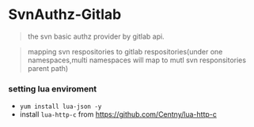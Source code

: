 SvnAuthz-Gitlab
===
>the svn basic authz provider by gitlab api. 

>mapping svn respositories to gitlab respositories(under one namespaces,multi namespaces will map to mutl svn responsitories parent path)

### setting lua enviroment
* `yum install lua-json -y`
* install `lua-http-c` from <https://github.com/Centny/lua-http-c>